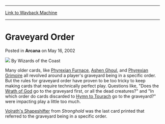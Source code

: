 
---
[Link to Wayback Machine](https://web.archive.org/web/20220421020606/https://magic.wizards.com/en/articles/archive/arcana/graveyard-order-2002-05-16)

[_metadata_:author]:- "Wizards of the Coast"
[_metadata_:description]:- "Many older cards, like Phyrexian Furnace, Ashen Ghoul, and Phyrexian Grimoire all revolved around a player's graveyard being in a specific order. But the rules for graveyard order have proven to be too tricky to keep making cards that require technically perfect play."
[_metadata_:generator]:- "Drupal 7 (http://drupal.org)"
[_metadata_:node]:- "597811"
[_metadata_:publish_date]:- "2002-05-16"
[_metadata_:source]:- "div-main-content"
[_metadata_:title]:- "Graveyard Order"
[_metadata_:wayback_capture_timestamp]:- "2022-04-21 02:06:06"
[_metadata_:wayback_raw_url]:- "https://web.archive.org/web/20220421020606id_/https://magic.wizards.com/en/articles/archive/arcana/graveyard-order-2002-05-16"
[_metadata_:wayback_url]:- "https://magic.wizards.com/en/articles/archive/arcana/graveyard-order-2002-05-16"
---


Graveyard Order
===============



 Posted in **Arcana**
 on May 16, 2002 






![](https://media.magic.wizards.com/styles/auth_small/public/images/person/wizards_author.jpg)
By Wizards of the Coast











Many older cards, like [Phyrexian Furnace](https://gatherer.wizards.com/Pages/Card/Details.aspx?name=Phyrexian+Furnace), [Ashen Ghoul](https://gatherer.wizards.com/Pages/Card/Details.aspx?name=Ashen+Ghoul), and [Phyrexian Grimoire](https://gatherer.wizards.com/Pages/Card/Details.aspx?name=Phyrexian+Grimoire) all revolved around a player's graveyard being in a specific order. But the rules for graveyard order have proven to be too tricky to keep making cards that require technically perfect play. Questions like, "Does the [Wrath of God](https://gatherer.wizards.com/Pages/Card/Details.aspx?name=Wrath+of+God) go to the graveyard first, or all the dead creatures?" and "In which order do cards discarded to [Hymn to Tourach](https://gatherer.wizards.com/Pages/Card/Details.aspx?name=Hymn+to+Tourach) go to the graveyard?" were impacting play a little too much.

[Volrath's Shapeshifter](https://gatherer.wizards.com/Pages/Card/Details.aspx?name=Volrath%27s+Shapeshifter) from *Stronghold* was the last card printed that referred to the graveyard being in a specific order.







